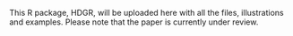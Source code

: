 This R package, HDGR, will be uploaded here with all the files, illustrations and examples. Please note that the paper is currently under review.
